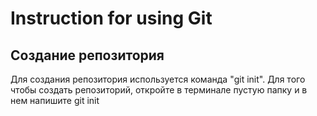 # Instruction for using Git

## Создание репозитория
Для создания репозитория используется команда "git init". Для того чтобы создать репозиторий, откройте в терминале пустую папку и в нем напишите git init
